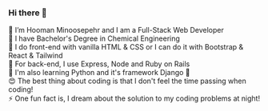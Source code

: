 ### Hi there 👋
🌱 I’m Hooman Minoosepehr and I am a Full-Stack Web Developer <br/>
🔬 I have Bachelor's Degree in Chemical Engineering <br/>
🎨 I do front-end with vanilla HTML & CSS or I can do it with Bootstrap & React & Tailwind <br/>
📐 For back-end, I use Express, Node and Ruby on Rails <br/>
🌱 I'm also learning Python and it's framework Django 🐍 <br/>
😍 The best thing about coding is that I don't feel the time passing when coding! <br/>
⚡ One fun fact is, I dream about the solution to my coding problems at night! <br/>

<!--
**HoomanMinoosepehr/HoomanMinoosepehr** is a ✨ _special_ ✨ repository because its `README.md` (this file) appears on your GitHub profile.

Here are some ideas to get you started:

- 🔭 I’m currently working on ...
- 🌱 I’m currently learning ...
- 👯 I’m looking to collaborate on ...
- 🤔 I’m looking for help with ...
- 💬 Ask me about ...
- 📫 How to reach me: ...
- 😄 Pronouns: ...
- ⚡ Fun fact: ...
-->
